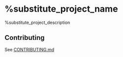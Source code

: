 # %substitute_project_name

%substitute_project_description

## Contributing

See [CONTRIBUTING.md](CONTRIBUTING.md)
